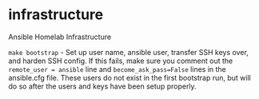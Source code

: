 # infrastructure
Ansible Homelab Infrastructure

`make bootstrap` - Set up user name, ansible user, transfer SSH keys over, and harden SSH config. If this fails, make sure you comment out the `remote_user = ansible` line and `become_ask_pass=False` lines in the ansible.cfg file. These users do not exist in the first bootstrap run, but will do so after the users and keys have been setup properly.
